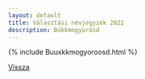 ```yaml
---
layout: default
title: Választási névjegyzék 2022
description: Bükkmogyorósd
---
```


{% include Buuxkkmogyoroosd.html %}

[Vissza](./)